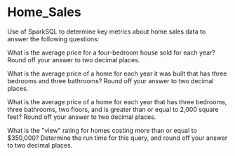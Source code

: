 # Home_Sales

Use of SparkSQL to determine key metrics about home sales data to answer the following questions:

  What is the average price for a four-bedroom house sold for each year? Round off your answer to two decimal places.
  
  What is the average price of a home for each year it was built that has three bedrooms and three bathrooms? Round off your answer to two decimal places.
  
  What is the average price of a home for each year that has three bedrooms, three bathrooms, two floors, and is greater than or equal to 2,000 square feet? Round off your answer to two decimal places.
  
  What is the "view" rating for homes costing more than or equal to $350,000? Determine the run time for this query, and round off your answer to two decimal places.
